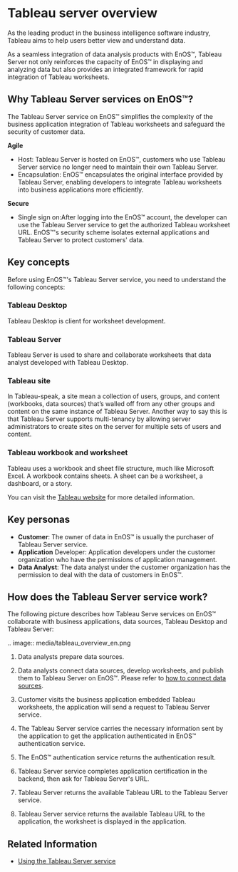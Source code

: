 # Tableau server overview
As the leading product in the business intelligence software industry, Tableau aims to help users better view and understand data.

As a seamless integration of data analysis products with EnOS™, Tableau Server not only reinforces the capacity of EnOS™ in displaying and analyzing data but also  provides an integrated framework for rapid integration of Tableau worksheets.

## Why Tableau Server services on EnOS™?
The Tableau Server service on EnOS™ simplifies the complexity of the business application integration of Tableau worksheets and safeguard the security of customer data.

**Agile**  
- Host: Tableau Server is hosted on EnOS™, customers who use Tableau Server service no longer need to maintain their own Tableau Server.
- Encapsulation: EnOS™ encapsulates the original interface provided by Tableau Server, enabling developers to integrate Tableau worksheets into business applications more efficiently.

**Secure**  
- Single sign on:After logging into the EnOS™ account, the developer can use the Tableau Server service to get the authorized Tableau worksheet URL. EnOS™'s security scheme isolates external applications and Tableau Server to protect customers' data.

## Key concepts
Before using EnOS™'s Tableau Server service, you need to understand the following concepts:

### Tableau Desktop
Tableau Desktop is client for worksheet development.

### Tableau Server
Tableau Server is used to share and collaborate worksheets that data analyst developed with Tableau Desktop.

### Tableau site
In Tableau-speak, a site mean a collection of users, groups, and content (workbooks, data sources) that’s walled off from any other groups and content on the same instance of Tableau Server. Another way to say this is that Tableau Server supports multi-tenancy by allowing server administrators to create sites on the server for multiple sets of users and content.

### Tableau workbook and worksheet
Tableau uses a workbook and sheet file structure, much like Microsoft Excel. A workbook contains sheets. A sheet can be a worksheet, a dashboard, or a story.

You can visit the [Tableau website](http://www.tableau.com/) for more detailed information.

## Key personas

- **Customer**: The owner of data in EnOS™ is usually the purchaser of Tableau Server service.
- **Application** Developer: Application developers under the customer organization who have the permissions of application management.
- **Data Analyst**: The data analyst under the customer organization has the permission to deal with the data of customers in EnOS™.

## How does the Tableau Server service work?
The following picture describes how Tableau Serve services on EnOS™ collaborate with business applications, data sources, Tableau Desktop and Tableau Server:

.. image:: media/tableau_overview_en.png

1. Data analysts prepare data sources.

2. Data analysts connect data sources, develop worksheets, and publish them to Tableau Server on EnOS™. Please refer to [how to connect data sources](https://www.tableau.com/learn).

3. Customer visits the business application embedded Tableau worksheets, the application will send a request to Tableau Server service.

4. The Tableau Server service carries the necessary information sent by the application to get the application authenticated in EnOS™ authentication service.

5. The EnOS™ authentication service returns the authentication result.

6. Tableau Server service completes application certification in the backend, then ask for Tableau Server's URL.

7. Tableau Server returns the available Tableau URL to the Tableau Server service.

8. Tableau Server service returns the available Tableau URL to the application, the worksheet is displayed in the application.

## Related Information
- [Using the Tableau Server service](using_tableau_server)

